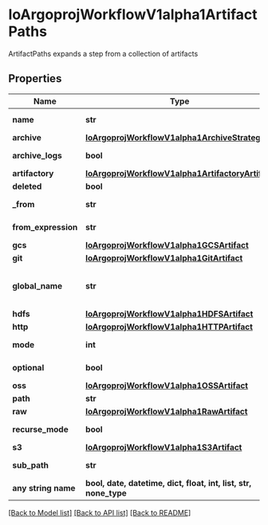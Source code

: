 # IoArgoprojWorkflowV1alpha1ArtifactPaths

ArtifactPaths expands a step from a collection of artifacts

## Properties
Name | Type | Description | Notes
------------ | ------------- | ------------- | -------------
**name** | **str** | name of the artifact. must be unique within a template&#39;s inputs/outputs. | 
**archive** | [**IoArgoprojWorkflowV1alpha1ArchiveStrategy**](IoArgoprojWorkflowV1alpha1ArchiveStrategy.md) |  | [optional] 
**archive_logs** | **bool** | ArchiveLogs indicates if the container logs should be archived | [optional] 
**artifactory** | [**IoArgoprojWorkflowV1alpha1ArtifactoryArtifact**](IoArgoprojWorkflowV1alpha1ArtifactoryArtifact.md) |  | [optional] 
**deleted** | **bool** | Deleted if this is been deleted. | [optional] 
**_from** | **str** | From allows an artifact to reference an artifact from a previous step | [optional] 
**from_expression** | **str** | FromExpression, if defined, is evaluated to specify the value for the artifact | [optional] 
**gcs** | [**IoArgoprojWorkflowV1alpha1GCSArtifact**](IoArgoprojWorkflowV1alpha1GCSArtifact.md) |  | [optional] 
**git** | [**IoArgoprojWorkflowV1alpha1GitArtifact**](IoArgoprojWorkflowV1alpha1GitArtifact.md) |  | [optional] 
**global_name** | **str** | GlobalName exports an output artifact to the global scope, making it available as &#39;{{io.argoproj.workflow.v1alpha1.outputs.artifacts.XXXX}} and in workflow.status.outputs.artifacts | [optional] 
**hdfs** | [**IoArgoprojWorkflowV1alpha1HDFSArtifact**](IoArgoprojWorkflowV1alpha1HDFSArtifact.md) |  | [optional] 
**http** | [**IoArgoprojWorkflowV1alpha1HTTPArtifact**](IoArgoprojWorkflowV1alpha1HTTPArtifact.md) |  | [optional] 
**mode** | **int** | mode bits to use on this file, must be a value between 0 and 0777 set when loading input artifacts. | [optional] 
**optional** | **bool** | Make Artifacts optional, if Artifacts doesn&#39;t generate or exist | [optional] 
**oss** | [**IoArgoprojWorkflowV1alpha1OSSArtifact**](IoArgoprojWorkflowV1alpha1OSSArtifact.md) |  | [optional] 
**path** | **str** | Path is the container path to the artifact | [optional] 
**raw** | [**IoArgoprojWorkflowV1alpha1RawArtifact**](IoArgoprojWorkflowV1alpha1RawArtifact.md) |  | [optional] 
**recurse_mode** | **bool** | If mode is set, apply the permission recursively into the artifact if it is a folder | [optional] 
**s3** | [**IoArgoprojWorkflowV1alpha1S3Artifact**](IoArgoprojWorkflowV1alpha1S3Artifact.md) |  | [optional] 
**sub_path** | **str** | SubPath allows an artifact to be sourced from a subpath within the specified source | [optional] 
**any string name** | **bool, date, datetime, dict, float, int, list, str, none_type** | any string name can be used but the value must be the correct type | [optional]

[[Back to Model list]](../README.md#documentation-for-models) [[Back to API list]](../README.md#documentation-for-api-endpoints) [[Back to README]](../README.md)


